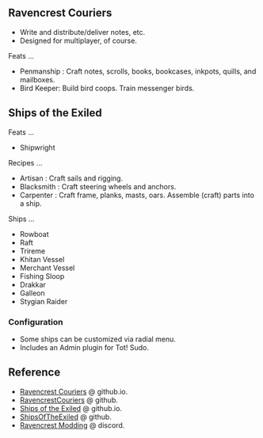 ## Ravencrest Couriers

- Write and distribute/deliver notes, etc.
- Designed for multiplayer, of course.

Feats ...

- Penmanship : Craft notes, scrolls, books, bookcases, inkpots, quills, and mailboxes.
- Bird Keeper: Build bird coops. Train messenger birds.

## Ships of the Exiled

Feats ...

- Shipwright

Recipes ...

- Artisan : Craft sails and rigging.
- Blacksmith : Craft steering wheels and anchors.
- Carpenter : Craft frame, planks, masts, oars. Assemble (craft) parts into a ship.

Ships ...

- Rowboat
- Raft
- Trireme
- Khitan Vessel
- Merchant Vessel
- Fishing Sloop
- Drakkar
- Galleon
- Stygian Raider

### Configuration

- Some ships can be customized via radial menu.
- Includes an Admin plugin for Tot! Sudo.

## Reference

- [Ravencrest Couriers](https://thraxerrrr.github.io/RavencrestCouriers/) @ github.io.
- [RavencrestCouriers](https://github.com/Thraxerrrr/RavencrestCouriers) @ github.
- [Ships of the Exiled](https://thraxerrrr.github.io/ShipsOfTheExiled) @ github.io.
- [ShipsOfTheExiled](https://github.com/Thraxerrrr/ShipsOfTheExiled) @ github.
- [Ravencrest Modding](https://discord.gg/FtWrKAZ) @ discord.
